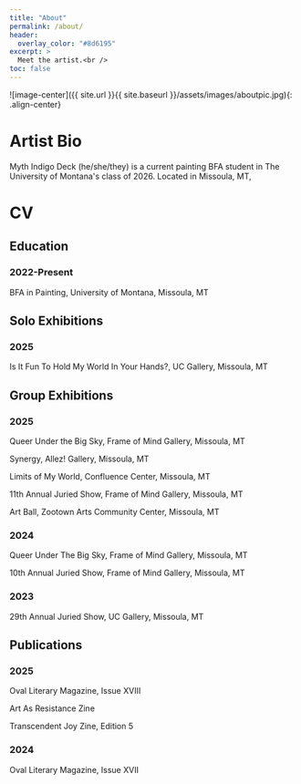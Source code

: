 ```yaml
---
title: "About"
permalink: /about/
header:
  overlay_color: "#8d6195"
excerpt: >
  Meet the artist.<br />
toc: false
---
```

![image-center]({{ site.url }}{{ site.baseurl }}/assets/images/aboutpic.jpg){: .align-center}



# Artist Bio
Myth Indigo Deck (he/she/they) is a current painting BFA student in The University of Montana's class of 2026. Located in Missoula, MT,



# CV

## Education

### 2022-Present

BFA in Painting, University of Montana, Missoula, MT


## Solo Exhibitions

### 2025

Is It Fun To Hold My World In Your Hands?, UC Gallery, Missoula, MT


## Group Exhibitions

### 2025

Queer Under the Big Sky, Frame of Mind Gallery, Missoula, MT

Synergy, Allez! Gallery, Missoula, MT

Limits of My World, Confluence Center, Missoula, MT

11th Annual Juried Show, Frame of Mind Gallery, Missoula, MT

Art Ball, Zootown Arts Community Center, Missoula, MT

### 2024

Queer Under The Big Sky, Frame of Mind Gallery, Missoula, MT

10th Annual Juried Show, Frame of Mind Gallery, Missoula, MT

### 2023

29th Annual Juried Show, UC Gallery, Missoula, MT


## Publications

### 2025

Oval Literary Magazine, Issue XVIII

Art As Resistance Zine

Transcendent Joy Zine, Edition 5

### 2024

Oval Literary Magazine, Issue XVII
